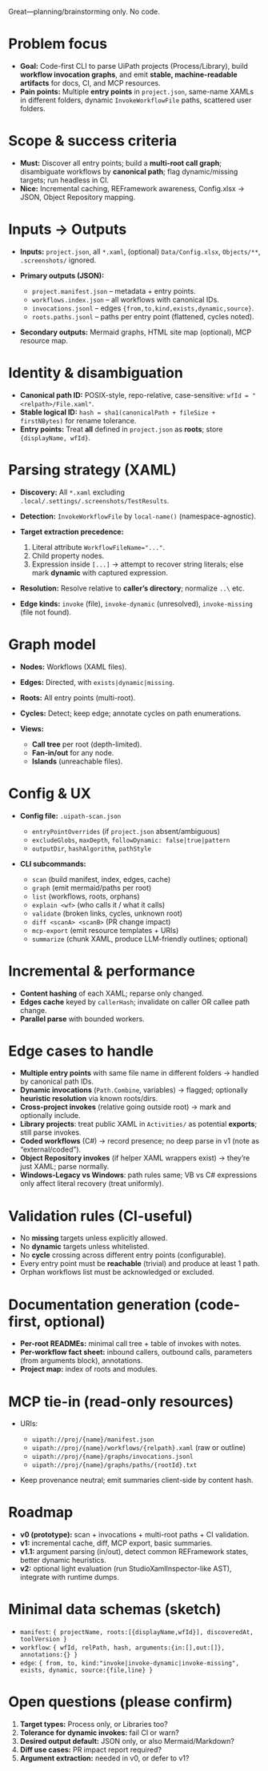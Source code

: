 Great—planning/brainstorming only. No code.

# Problem focus

* **Goal:** Code-first CLI to parse UiPath projects (Process/Library), build **workflow invocation graphs**, and emit **stable, machine-readable artifacts** for docs, CI, and MCP resources.
* **Pain points:** Multiple **entry points** in `project.json`, same-name XAMLs in different folders, dynamic `InvokeWorkflowFile` paths, scattered user folders.

# Scope & success criteria

* **Must:** Discover all entry points; build a **multi-root call graph**; disambiguate workflows by **canonical path**; flag dynamic/missing targets; run headless in CI.
* **Nice:** Incremental caching, REFramework awareness, Config.xlsx → JSON, Object Repository mapping.

# Inputs → Outputs

* **Inputs:** `project.json`, all `*.xaml`, (optional) `Data/Config.xlsx`, `Objects/**`, `.screenshots/` ignored.
* **Primary outputs (JSON):**

  * `project.manifest.json` – metadata + entry points.
  * `workflows.index.json` – all workflows with canonical IDs.
  * `invocations.jsonl` – edges `{from,to,kind,exists,dynamic,source}`.
  * `roots.paths.jsonl` – paths per entry point (flattened, cycles noted).
* **Secondary outputs:** Mermaid graphs, HTML site map (optional), MCP resource map.

# Identity & disambiguation

* **Canonical path ID:** POSIX-style, repo-relative, case-sensitive: `wfId = "<relpath>/File.xaml"`.
* **Stable logical ID:** `hash = sha1(canonicalPath + fileSize + firstNBytes)` for rename tolerance.
* **Entry points:** Treat **all** defined in `project.json` as **roots**; store `{displayName, wfId}`.

# Parsing strategy (XAML)

* **Discovery:** All `*.xaml` excluding `.local/.settings/.screenshots/TestResults`.
* **Detection:** `InvokeWorkflowFile` by `local-name()` (namespace-agnostic).
* **Target extraction precedence:**

  1. Literal attribute `WorkflowFileName="..."`.
  2. Child property nodes.
  3. Expression inside `[...]` → attempt to recover string literals; else mark **dynamic** with captured expression.
* **Resolution:** Resolve relative to **caller’s directory**; normalize `..\` etc.
* **Edge kinds:** `invoke` (file), `invoke-dynamic` (unresolved), `invoke-missing` (file not found).

# Graph model

* **Nodes:** Workflows (XAML files).
* **Edges:** Directed, with `exists|dynamic|missing`.
* **Roots:** All entry points (multi-root).
* **Cycles:** Detect; keep edge; annotate cycles on path enumerations.
* **Views:**

  * **Call tree** per root (depth-limited).
  * **Fan-in/out** for any node.
  * **Islands** (unreachable files).

# Config & UX

* **Config file:** `.uipath-scan.json`

  * `entryPointOverrides` (if `project.json` absent/ambiguous)
  * `excludeGlobs`, `maxDepth`, `followDynamic: false|true|pattern`
  * `outputDir`, `hashAlgorithm`, `pathStyle`
* **CLI subcommands:**

  * `scan` (build manifest, index, edges, cache)
  * `graph` (emit mermaid/paths per root)
  * `list` (workflows, roots, orphans)
  * `explain <wf>` (who calls it / what it calls)
  * `validate` (broken links, cycles, unknown root)
  * `diff <scanA> <scanB>` (PR change impact)
  * `mcp-export` (emit resource templates + URIs)
  * `summarize` (chunk XAML, produce LLM-friendly outlines; optional)

# Incremental & performance

* **Content hashing** of each XAML; reparse only changed.
* **Edges cache** keyed by `callerHash`; invalidate on caller OR callee path change.
* **Parallel parse** with bounded workers.

# Edge cases to handle

* **Multiple entry points** with same file name in different folders → handled by canonical path IDs.
* **Dynamic invocations** (`Path.Combine`, variables) → flagged; optionally **heuristic resolution** via known roots/dirs.
* **Cross-project invokes** (relative going outside root) → mark and optionally include.
* **Library projects**: treat public XAML in `Activities/` as potential **exports**; still parse invokes.
* **Coded workflows** (C#) → record presence; no deep parse in v1 (note as “external/coded”).
* **Object Repository invokes** (if helper XAML wrappers exist) → they’re just XAML; parse normally.
* **Windows-Legacy vs Windows**: path rules same; VB vs C# expressions only affect literal recovery (treat uniformly).

# Validation rules (CI-useful)

* No **missing** targets unless explicitly allowed.
* No **dynamic** targets unless whitelisted.
* No **cycle** crossing across different entry points (configurable).
* Every entry point must be **reachable** (trivial) and produce at least 1 path.
* Orphan workflows list must be acknowledged or excluded.

# Documentation generation (code-first, optional)

* **Per-root READMEs:** minimal call tree + table of invokes with notes.
* **Per-workflow fact sheet:** inbound callers, outbound calls, parameters (from arguments block), annotations.
* **Project map:** index of roots and modules.

# MCP tie-in (read-only resources)

* URIs:

  * `uipath://proj/{name}/manifest.json`
  * `uipath://proj/{name}/workflows/{relpath}.xaml` (raw or outline)
  * `uipath://proj/{name}/graphs/invocations.jsonl`
  * `uipath://proj/{name}/graphs/paths/{rootId}.txt`
* Keep provenance neutral; emit summaries client-side by content hash.

# Roadmap

* **v0 (prototype):** scan + invocations + multi-root paths + CI validation.
* **v1:** incremental cache, diff, MCP export, basic summaries.
* **v1.1:** argument parsing (in/out), detect common REFramework states, better dynamic heuristics.
* **v2:** optional light evaluation (run StudioXamlInspector-like AST), integrate with runtime dumps.

# Minimal data schemas (sketch)

* `manifest`: `{ projectName, roots:[{displayName,wfId}], discoveredAt, toolVersion }`
* `workflow`: `{ wfId, relPath, hash, arguments:{in:[],out:[]}, annotations:{} }`
* `edge`: `{ from, to, kind:"invoke|invoke-dynamic|invoke-missing", exists, dynamic, source:{file,line} }`

# Open questions (please confirm)

1. **Target types:** Process only, or Libraries too?
2. **Tolerance for dynamic invokes:** fail CI or warn?
3. **Desired output default:** JSON only, or also Mermaid/Markdown?
4. **Diff use cases:** PR impact report required?
5. **Argument extraction:** needed in v0, or defer to v1?
